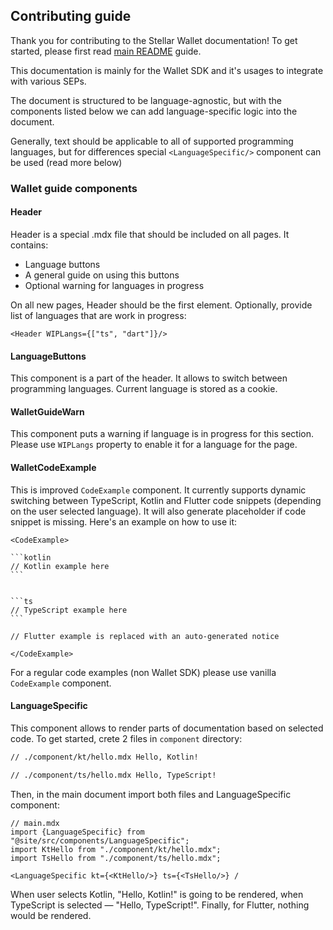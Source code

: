 ## Contributing guide

Thank you for contributing to the Stellar Wallet documentation! To get started,
please first read [main README](../../../README.md) guide.

This documentation is mainly for the Wallet SDK and it's usages to integrate
with various SEPs.

The document is structured to be language-agnostic, but with the components
listed below we can add language-specific logic into the document.

Generally, text should be applicable to all of supported programming languages,
but for differences special `<LanguageSpecific/>` component can be used (read
more below)

### Wallet guide components

#### Header

Header is a special .mdx file that should be included on all pages. It contains:

- Language buttons
- A general guide on using this buttons
- Optional warning for languages in progress

On all new pages, Header should be the first element. Optionally, provide list
of languages that are work in progress:

```mdxjs
<Header WIPLangs={["ts", "dart"]}/>
```

#### LanguageButtons

This component is a part of the header. It allows to switch between programming
languages. Current language is stored as a cookie.

#### WalletGuideWarn

This component puts a warning if language is in progress for this section.
Please use `WIPLangs` property to enable it for a language for the page.

#### WalletCodeExample

This is improved `CodeExample` component. It currently supports dynamic
switching between TypeScript, Kotlin and Flutter code snippets (depending on the
user selected language). It will also generate placeholder if code snippet is
missing. Here's an example on how to use it:

````mdxjs
<CodeExample>

​```kotlin
// Kotlin example here
​```


​```ts
// TypeScript example here
​```

// Flutter example is replaced with an auto-generated notice

</CodeExample>
````

For a regular code examples (non Wallet SDK) please use vanilla `CodeExample`
component.

#### LanguageSpecific

This component allows to render parts of documentation based on selected code.
To get started, crete 2 files in `component` directory:

```md
// ./component/kt/hello.mdx Hello, Kotlin!
```

```md
// ./component/ts/hello.mdx Hello, TypeScript!
```

Then, in the main document import both files and LanguageSpecific component:

```mdxjs
// main.mdx
import {LanguageSpecific} from "@site/src/components/LanguageSpecific";
import KtHello from "./component/kt/hello.mdx";
import TsHello from "./component/ts/hello.mdx";

<LanguageSpecific kt={<KtHello/>} ts={<TsHello/>} /
```

When user selects Kotlin, "Hello, Kotlin!" is going to be rendered, when
TypeScript is selected — "Hello, TypeScript!". Finally, for Flutter, nothing
would be rendered.

